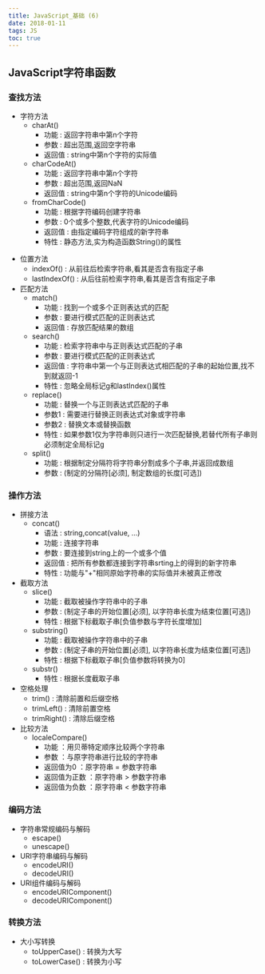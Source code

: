 ```yaml
---
title: JavaScript_基础 (6)
date: 2018-01-11
tags: JS
toc: true
---
```


## JavaScript字符串函数
### 查找方法
- 字符方法
    * charAt()
        * 功能 : 返回字符串中第n个字符
        * 参数 : 超出范围,返回空字符串
        * 返回值 : string中第n个字符的实际值
    * charCodeAt()
        * 功能 : 返回字符串中第n个字符
        * 参数 : 超出范围,返回NaN
        * 返回值 : string中第n个字符的Unicode编码
    * fromCharCode()
        * 功能 : 根据字符编码创建字符串
        * 参数 : 0个或多个整数,代表字符的Unicode编码
        * 返回值 : 由指定编码字符组成的新字符串
        * 特性 : 静态方法,实为构造函数String()的属性

<!-- more -->

- 位置方法
    * indexOf() : 从前往后检索字符串,看其是否含有指定子串
    * lastIndexOf() : 从后往前检索字符串,看其是否含有指定子串
- 匹配方法
    * match()
        * 功能 : 找到一个或多个正则表达式的匹配
        * 参数 : 要进行模式匹配的正则表达式
        * 返回值 : 存放匹配结果的数组
    * search()
        * 功能 : 检索字符串中与正则表达式匹配的子串
        * 参数 : 要进行模式匹配的正则表达式
        * 返回值 : 字符串中第一个与正则表达式相匹配的子串的起始位置,找不到就返回-1
        * 特性 : 忽略全局标记g和lastIndex()属性
    * replace()
        * 功能 : 替换一个与正则表达式匹配的子串
        * 参数1 : 需要进行替换正则表达式对象或字符串
        * 参数2 : 替换文本或替换函数 
        * 特性 : 如果参数1仅为字符串则只进行一次匹配替换,若替代所有子串则必须制定全局标记g
    * split()
        * 功能 : 根据制定分隔符将字符串分割成多个子串,并返回成数组
        * 参数 : (制定的分隔符[必须], 制定数组的长度[可选])

### 操作方法
- 拼接方法
    * concat()
        * 语法 : string,concat(value, ...)
        * 功能 : 连接字符串
        * 参数 : 要连接到string上的一个或多个值
        * 返回值 : 把所有参数都连接到字符串srting上的得到的新字符串
        * 特性 : 功能与"+"相同原始字符串的实际值并未被真正修改
- 截取方法
    * slice()
        * 功能 : 截取被操作字符串中的子串
        * 参数 : (制定子串的开始位置[必须], 以字符串长度为结束位置[可选])
        * 特性 : 根据下标截取子串[负值参数与字符长度增加]
    * substring()
        * 功能 : 截取被操作字符串中的子串
        * 参数 : (制定子串的开始位置[必须], 以字符串长度为结束位置[可选])
        * 特性 : 根据下标截取子串[负值参数将转换为0]
    * substr()
        * 特性 : 根据长度截取子串
- 空格处理
    * trim() : 清除前置和后缀空格
    * trimLeft() : 清除前置空格
    * trimRight() : 清除后缀空格
- 比较方法
    * localeCompare()
        * 功能 ：用贝蒂特定顺序比较两个字符串
        * 参数 ：与原字符串进行比较的字符串
        * 返回值为0 ：原字符串 = 参数字符串
        * 返回值为正数 ：原字符串 > 参数字符串
        * 返回值为负数 ：原字符串 < 参数字符串

### 编码方法
- 字符串常规编码与解码
    * escape()
    * unescape()
- URI字符串编码与解码
    * encodeURI()
    * decodeURI()
- URI组件编码与解码
    * encodeURIComponent()
    * decodeURIComponent()

### 转换方法
- 大小写转换
    * toUpperCase() : 转换为大写
    * toLowerCase() : 转换为小写